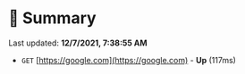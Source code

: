 # 📖 Summary
Last updated: **12/7/2021, 7:38:55 AM**

- `GET` [https://google.com](https://google.com) - **Up** (117ms)
